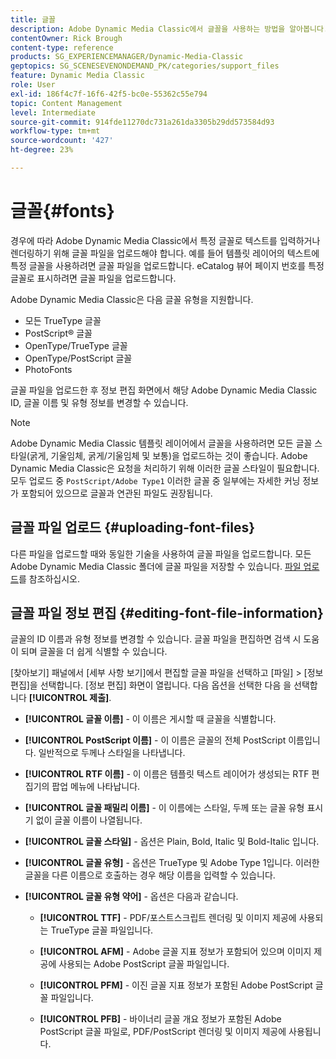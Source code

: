 ```yaml
---
title: 글꼴
description: Adobe Dynamic Media Classic에서 글꼴을 사용하는 방법을 알아봅니다.
contentOwner: Rick Brough
content-type: reference
products: SG_EXPERIENCEMANAGER/Dynamic-Media-Classic
geptopics: SG_SCENESEVENONDEMAND_PK/categories/support_files
feature: Dynamic Media Classic
role: User
exl-id: 186f4c7f-16f6-42f5-bc0e-55362c55e794
topic: Content Management
level: Intermediate
source-git-commit: 914fde11270dc731a261da3305b29dd573584d93
workflow-type: tm+mt
source-wordcount: '427'
ht-degree: 23%

---
```


# 글꼴{#fonts}

경우에 따라 Adobe Dynamic Media Classic에서 특정 글꼴로 텍스트를 입력하거나 렌더링하기 위해 글꼴 파일을 업로드해야 합니다. 예를 들어 템플릿 레이어의 텍스트에 특정 글꼴을 사용하려면 글꼴 파일을 업로드합니다. eCatalog 뷰어 페이지 번호를 특정 글꼴로 표시하려면 글꼴 파일을 업로드합니다.

Adobe Dynamic Media Classic은 다음 글꼴 유형을 지원합니다.

* 모든 TrueType 글꼴
* PostScript® 글꼴
* OpenType/TrueType 글꼴
* OpenType/PostScript 글꼴
* PhotoFonts

글꼴 파일을 업로드한 후 정보 편집 화면에서 해당 Adobe Dynamic Media Classic ID, 글꼴 이름 및 유형 정보를 변경할 수 있습니다.

>[!NOTE]
>
>Adobe Dynamic Media Classic 템플릿 레이어에서 글꼴을 사용하려면 모든 글꼴 스타일(굵게, 기울임체, 굵게/기울임체 및 보통)을 업로드하는 것이 좋습니다. Adobe Dynamic Media Classic은 요청을 처리하기 위해 이러한 글꼴 스타일이 필요합니다. 모두 업로드 중 `PostScript/Adobe Type1` 이러한 글꼴 중 일부에는 자세한 커닝 정보가 포함되어 있으므로 글꼴과 연관된 파일도 권장됩니다.

## 글꼴 파일 업로드 {#uploading-font-files}

다른 파일을 업로드할 때와 동일한 기술을 사용하여 글꼴 파일을 업로드합니다. 모든 Adobe Dynamic Media Classic 폴더에 글꼴 파일을 저장할 수 있습니다. [파일 업로드](uploading-files.md#uploading_your_files)를 참조하십시오.

## 글꼴 파일 정보 편집 {#editing-font-file-information}

글꼴의 ID 이름과 유형 정보를 변경할 수 있습니다. 글꼴 파일을 편집하면 검색 시 도움이 되며 글꼴을 더 쉽게 식별할 수 있습니다.

[찾아보기] 패널에서 [세부 사항 보기]에서 편집할 글꼴 파일을 선택하고 [파일] > [정보 편집]을 선택합니다. [정보 편집] 화면이 열립니다. 다음 옵션을 선택한 다음 을 선택합니다 **[!UICONTROL 제출]**.

* **[!UICONTROL 글꼴 이름]** - 이 이름은 게시할 때 글꼴을 식별합니다.

* **[!UICONTROL PostScript 이름]** - 이 이름은 글꼴의 전체 PostScript 이름입니다. 일반적으로 두께나 스타일을 나타냅니다.

* **[!UICONTROL RTF 이름]** - 이 이름은 템플릿 텍스트 레이어가 생성되는 RTF 편집기의 팝업 메뉴에 나타납니다.

* **[!UICONTROL 글꼴 패밀리 이름]** - 이 이름에는 스타일, 두께 또는 글꼴 유형 표시기 없이 글꼴 이름이 나열됩니다.

* **[!UICONTROL 글꼴 스타일]** - 옵션은 Plain, Bold, Italic 및 Bold-Italic 입니다.

* **[!UICONTROL 글꼴 유형]** - 옵션은 TrueType 및 Adobe Type 1입니다. 이러한 글꼴을 다른 이름으로 호출하는 경우 해당 이름을 입력할 수 있습니다.

* **[!UICONTROL 글꼴 유형 약어]** - 옵션은 다음과 같습니다.

   * **[!UICONTROL TTF]** - PDF/포스트스크립트 렌더링 및 이미지 제공에 사용되는 TrueType 글꼴 파일입니다.

   * **[!UICONTROL AFM]** - Adobe 글꼴 지표 정보가 포함되어 있으며 이미지 제공에 사용되는 Adobe PostScript 글꼴 파일입니다.

   * **[!UICONTROL PFM]** - 이진 글꼴 지표 정보가 포함된 Adobe PostScript 글꼴 파일입니다.

   * **[!UICONTROL PFB]** - 바이너리 글꼴 개요 정보가 포함된 Adobe PostScript 글꼴 파일로, PDF/PostScript 렌더링 및 이미지 제공에 사용됩니다.
